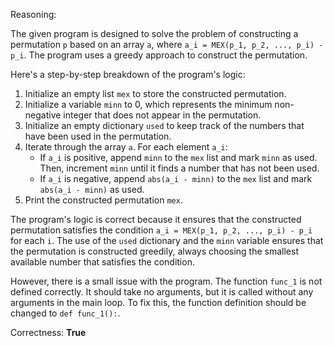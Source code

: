 Reasoning:

The given program is designed to solve the problem of constructing a permutation `p` based on an array `a`, where `a_i = MEX(p_1, p_2, ..., p_i) - p_i`. The program uses a greedy approach to construct the permutation.

Here's a step-by-step breakdown of the program's logic:

1. Initialize an empty list `mex` to store the constructed permutation.
2. Initialize a variable `minn` to 0, which represents the minimum non-negative integer that does not appear in the permutation.
3. Initialize an empty dictionary `used` to keep track of the numbers that have been used in the permutation.
4. Iterate through the array `a`. For each element `a_i`:
   - If `a_i` is positive, append `minn` to the `mex` list and mark `minn` as used. Then, increment `minn` until it finds a number that has not been used.
   - If `a_i` is negative, append `abs(a_i - minn)` to the `mex` list and mark `abs(a_i - minn)` as used.
5. Print the constructed permutation `mex`.

The program's logic is correct because it ensures that the constructed permutation satisfies the condition `a_i = MEX(p_1, p_2, ..., p_i) - p_i` for each `i`. The use of the `used` dictionary and the `minn` variable ensures that the permutation is constructed greedily, always choosing the smallest available number that satisfies the condition.

However, there is a small issue with the program. The function `func_1` is not defined correctly. It should take no arguments, but it is called without any arguments in the main loop. To fix this, the function definition should be changed to `def func_1():`.

Correctness: **True**